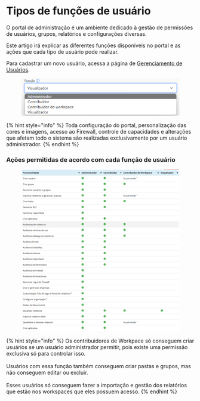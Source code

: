 # Tipos de funções de usuário

O portal de administração é um ambiente dedicado à gestão de permissões de usuários, grupos, relatórios e configurações diversas.&#x20;

Este artigo irá explicar as diferentes funções disponíveis no portal e as ações que cada tipo de usuário pode realizar.

Para cadastrar um novo usuário, acessa a página de [Gerenciamento de Usuários](https://admin.powerembedded.com.br/Users).

<figure><img src="../../.gitbook/assets/image.png" alt=""><figcaption></figcaption></figure>

{% hint style="info" %}
Toda configuração do portal, personalização das cores e imagens, acesso ao Firewall, controle de capacidades e alterações que afetam todo o sistema são realizadas exclusivamente por um usuário administrador.
{% endhint %}



### Ações permitidas de acordo com cada função de usuário

<figure><img src="../../.gitbook/assets/image (1).png" alt=""><figcaption></figcaption></figure>

{% hint style="info" %}
Os contribuidores de Workpace só conseguem criar usuários se um usuário administrador permitir, pois existe uma permissão exclusiva só para controlar isso. \
\
Usuários com essa função também conseguem criar pastas e grupos, mas não conseguem editar ou excluir.\
\
Esses usuários só conseguem fazer a importação e gestão dos relatórios que estão nos workspaces que eles possuem acesso.
{% endhint %}

